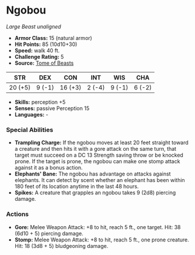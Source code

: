 # Ngobou

*Large* *Beast* *unaligned*

- **Armor Class:** 15 (natural armor)
- **Hit Points:** 85 (10d10+30)
- **Speed:** walk 40 ft.
- **Challenge Rating:** 5
- **Source:** [Tome of Beasts](https://koboldpress.com/kpstore/product/tome-of-beasts-for-5th-edition-print/)

| STR | DEX | CON | INT | WIS | CHA |
| --- | --- | --- | --- | --- | --- |
| 20 (+5) | 9 (-1) | 16 (+3) | 2 (-4) | 9 (-1) | 6 (-2) |

- **Skills:** perception +5
- **Senses:** passive Perception 15
- **Languages:** -
### Special Abilities
- **Trampling Charge:** If the ngobou moves at least 20 feet straight toward a creature and then hits it with a gore attack on the same turn, that target must succeed on a DC 13 Strength saving throw or be knocked prone. If the target is prone, the ngobou can make one stomp attack against it as a bonus action.
- **Elephants' Bane:** The ngobou has advantage on attacks against elephants. It can detect by scent whether an elephant has been within 180 feet of its location anytime in the last 48 hours.
- **Spikes:** A creature that grapples an ngobou takes 9 (2d8) piercing damage.
### Actions
- **Gore:** Melee Weapon Attack: +8 to hit, reach 5 ft., one target. Hit: 38 (6d10 + 5) piercing damage.
- **Stomp:** Melee Weapon Attack: +8 to hit, reach 5 ft., one prone creature. Hit: 18 (3d8 + 5) bludgeoning damage.
